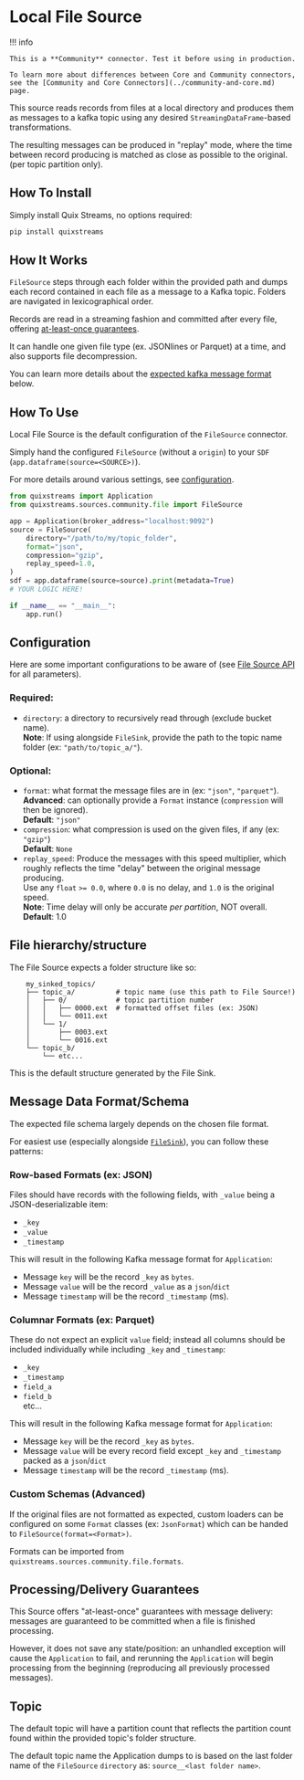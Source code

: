 # Local File Source

!!! info

    This is a **Community** connector. Test it before using in production.

    To learn more about differences between Core and Community connectors, see the [Community and Core Connectors](../community-and-core.md) page.

This source reads records from files at a local directory and produces 
them as messages to a kafka topic using any desired `StreamingDataFrame`-based transformations. 

The resulting messages can be produced in "replay" mode, where the time between record 
producing is matched as close as possible to the original. (per topic partition only).


## How To Install

Simply install Quix Streams, no options required:

```bash
pip install quixstreams
```

## How It Works

`FileSource` steps through each folder within the provided path and dumps each record 
contained in each file as a message to a Kafka topic. Folders are navigated in 
lexicographical order.

Records are read in a streaming fashion and committed after every file, offering 
[at-least-once guarantees](#processingdelivery-guarantees).

It can handle one given file type (ex. JSONlines or Parquet) at a time, and also 
supports file decompression.

You can learn more details about the [expected kafka message format](#message-data-formatschema) below.

## How To Use

Local File Source is the default configuration of the `FileSource` connector.

Simply hand the configured `FileSource` (without a `origin`) to your `SDF` 
(`app.dataframe(source=<SOURCE>)`).

For more details around various settings, see [configuration](#configuration).

```python
from quixstreams import Application
from quixstreams.sources.community.file import FileSource

app = Application(broker_address="localhost:9092")
source = FileSource(
    directory="/path/to/my/topic_folder",
    format="json",
    compression="gzip",
    replay_speed=1.0,
)
sdf = app.dataframe(source=source).print(metadata=True)
# YOUR LOGIC HERE!

if __name__ == "__main__":
    app.run()
```

## Configuration

Here are some important configurations to be aware of (see [File Source API](../../api-reference/sources.md#filesource) for all parameters).

### Required:

- `directory`: a directory to recursively read through (exclude bucket name).    
    **Note**: If using alongside `FileSink`, provide the path to the topic name folder (ex: `"path/to/topic_a/"`).

### Optional:

- `format`: what format the message files are in (ex: `"json"`, `"parquet"`).    
    **Advanced**: can optionally provide a `Format` instance (`compression` will then be ignored).    
    **Default**: `"json"`
- `compression`: what compression is used on the given files, if any (ex: `"gzip"`)    
    **Default**: `None`
- `replay_speed`: Produce the messages with this speed multiplier, which roughly 
    reflects the time "delay" between the original message producing.    
    Use any `float` `>= 0.0`, where `0.0` is no delay, and `1.0` is the original speed.    
    **Note**: Time delay will only be accurate _per partition_, NOT overall.    
    **Default**: 1.0


## File hierarchy/structure

The File Source expects a folder structure like so:

```
    my_sinked_topics/
    ├── topic_a/          # topic name (use this path to File Source!)
    │   ├── 0/            # topic partition number
    │   │   ├── 0000.ext  # formatted offset files (ex: JSON)
    │   │   └── 0011.ext
    │   └── 1/
    │       ├── 0003.ext
    │       └── 0016.ext
    └── topic_b/
        └── etc...
```

This is the default structure generated by the File Sink.

## Message Data Format/Schema

The expected file schema largely depends on the chosen 
file format.

For easiest use (especially alongside [`FileSink`](../sinks/local-file-sink.md)), 
you can follow these patterns: 

### Row-based Formats (ex: JSON)

Files should have records with the following fields, with `_value` being a 
JSON-deserializable item:

  - `_key`
  - `_value`
  - `_timestamp`


This will result in the following Kafka message format for `Application`:

- Message `key` will be the record `_key` as `bytes`.
- Message `value` will be the record `_value` as a `json`/`dict`
- Message `timestamp` will be the record `_timestamp` (ms).

### Columnar Formats (ex: Parquet)
These do not expect an explicit `value` field; instead all columns should be included 
individually while including `_key` and `_timestamp`:

  - `_key`
  - `_timestamp`
  - `field_a`
  - `field_b`    
  etc...


This will result in the following Kafka message format for `Application`:

- Message `key` will be the record `_key` as `bytes`.
- Message `value` will be every record field except `_key` and `_timestamp` packed as a `json`/`dict`
- Message `timestamp` will be the record `_timestamp` (ms).


### Custom Schemas (Advanced)

If the original files are not formatted as expected, custom loaders can be configured 
on some `Format` classes (ex: `JsonFormat`) which can be handed to `FileSource(format=<Format>)`.

Formats can be imported from `quixstreams.sources.community.file.formats`.

## Processing/Delivery Guarantees

This Source offers "at-least-once" guarantees with message delivery: messages are
guaranteed to be committed when a file is finished processing.

However, it does not save any state/position: an unhandled exception will cause the 
`Application` to fail, and rerunning the `Application` will begin processing from the
beginning (reproducing all previously processed messages).

## Topic

The default topic will have a partition count that reflects the partition count found 
within the provided topic's folder structure.

The default topic name the Application dumps to is based on the last folder name of 
the `FileSource` `directory` as: `source__<last folder name>`.
